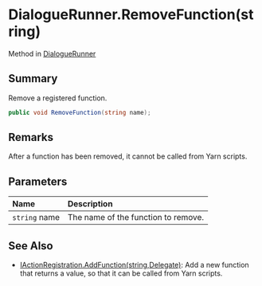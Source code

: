 # DialogueRunner.RemoveFunction(string)

Method in [DialogueRunner](/docs/api/csharp/yarn.unity.dialoguerunner.md)

## Summary


Remove a registered function.


```csharp
public void RemoveFunction(string name);
```

## Remarks


After a function has been removed, it cannot be called from
Yarn scripts.


## Parameters

|Name|Description|
|:---|:---|
|`string` name|The name of the function to remove.|

## See Also

* [IActionRegistration.AddFunction\(string,Delegate\)](/docs/api/csharp/yarn.unity.iactionregistration.addfunction.md): Add a new function that returns a value, so that it can be called from Yarn scripts.

